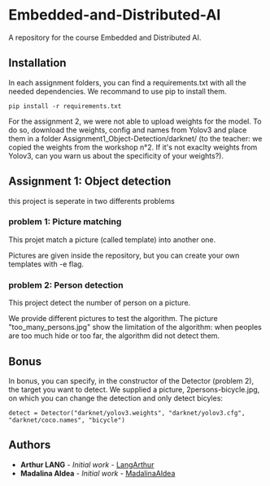 # Embedded-and-Distributed-AI
A repository for the course Embedded and Distributed AI.

## Installation

In each assignment folders, you can find a requirements.txt with all the needed dependencies. We recommand to use pip to install them.

```
pip install -r requirements.txt
```

For the assignment 2, we were not able to upload weights for the model. To do so, download the weights, config and names from Yolov3 and place them in a folder Assignment1_Object-Detection/darknet/ (to the teacher: we copied the weights from the workshop n°2. If it's not exaclty weights from Yolov3, can you warn us about the specificity of your weights?).

## Assignment 1: Object detection

this project is seperate in two differents problems

### problem 1: Picture matching

This projet match a picture (called template) into another one.

Pictures are given inside the repository, but you can create your own templates with -e flag.

### problem 2: Person detection

This project detect the number of person on a picture.

We provide different pictures to test the algorithm. The picture "too_many_persons.jpg" show the limitation of the algorithm: when peoples are too much hide or too far, the algorithm did not detect them.

## Bonus

In bonus, you can specify, in the constructor of the Detector (problem 2), the target you want to detect. We supplied a picture, 2persons-bicycle.jpg, on which you can change the detection and only detect bicyles:
```
detect = Detector("darknet/yolov3.weights", "darknet/yolov3.cfg", "darknet/coco.names", "bicycle")
```

## Authors

* **Arthur LANG** - *Initial work* - [LangArthur](https://github.com/LangArthur)
* **Madalina Aldea** - *Initial work* - [MadalinaAldea](https://github.com/MadalinaAldea)